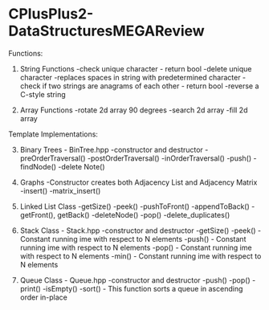 # CPlusPlus2-DataStructuresMEGAReview

Functions:

1. String Functions 
-check unique character - return bool
-delete unique character
-replaces spaces in string with predetermined character
-check if two strings are anagrams of each other - return bool
-reverse a C-style string

2. Array Functions
-rotate 2d array 90 degrees
-search 2d array
-fill 2d array

Template Implementations:

3. Binary Trees - BinTree.hpp
-constructor and destructor
-preOrderTraversal()
-postOrderTraversal()
-inOrderTraversal()
-push()
-findNode()
-delete Note()

4. Graphs
-Constructor creates both Adjacency List and Adjacency Matrix
-insert()
-matrix_insert()

5. Linked List Class
-getSize()
-peek()
-pushToFront()
-appendToBack()
-getFront(), getBack()
-deleteNode()
-pop()
-delete_duplicates()

6. Stack Class - Stack.hpp
-constructor and destructor
-getSize()
-peek() - Constant running ime with respect to N elements
-push() - Constant running ime with respect to N elements
-pop() - Constant running ime with respect to N elements
-min()  - Constant running ime with respect to N elements

7. Queue Class - Queue.hpp
-constructor and destructor
-push()
-pop()
-print()
-isEmpty()
-sort() - This function sorts a queue in ascending order in-place
